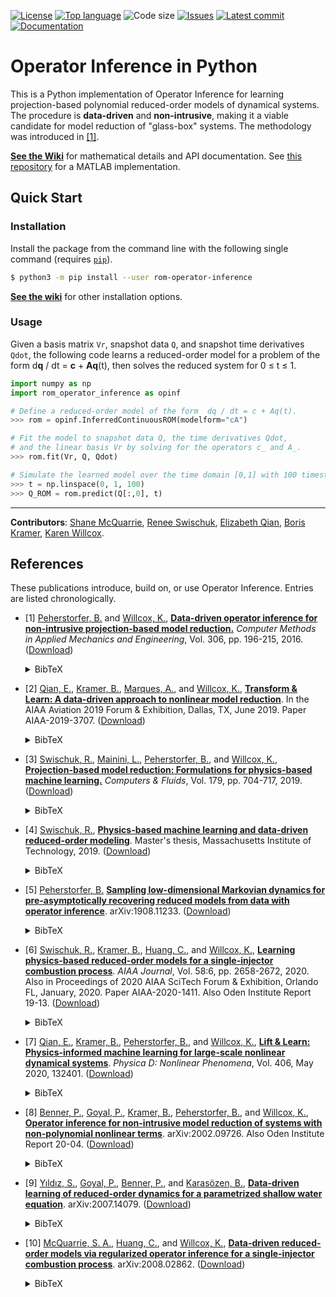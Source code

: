[![License](https://img.shields.io/github/license/Willcox-Research-Group/rom-operator-inference-python3)](./LICENSE)
[![Top language](https://img.shields.io/github/languages/top/Willcox-Research-Group/rom-operator-inference-python3)](https://www.python.org)
![Code size](https://img.shields.io/github/languages/code-size/Willcox-Research-Group/rom-operator-inference-python3)
[![Issues](https://img.shields.io/github/issues/Willcox-Research-Group/rom-operator-inference-python3)](https://github.com/Willcox-Research-Group/rom-operator-inference-python3/issues)
[![Latest commit](https://img.shields.io/github/last-commit/Willcox-Research-Group/rom-operator-inference-python3)](https://github.com/Willcox-Research-Group/rom-operator-inference-python3/commits/main)
[![Documentation](https://img.shields.io/badge/Documentation-WIKI-important)](https://github.com/Willcox-Research-Group/rom-operator-inference-python3/wiki)

# Operator Inference in Python

This is a Python implementation of Operator Inference for learning projection-based polynomial reduced-order models of dynamical systems.
The procedure is **data-driven** and **non-intrusive**, making it a viable candidate for model reduction of "glass-box" systems.
The methodology was introduced in [\[1\]](#references).

[**See the Wiki**](https://github.com/Willcox-Research-Group/rom-operator-inference-Python3/wiki) for mathematical details and API documentation.
See [this repository](https://github.com/Willcox-Research-Group/rom-operator-inference-MATLAB) for a MATLAB implementation.

## Quick Start

### Installation

Install the package from the command line with the following single command (requires [`pip`](https://pypi.org/project/pip/)).
```bash
$ python3 -m pip install --user rom-operator-inference
```
[**See the wiki**](https://github.com/Willcox-Research-Group/rom-operator-inference-Python3/wiki) for other installation options.

### Usage

Given a basis matrix `Vr`, snapshot data `Q`, and snapshot time derivatives `Qdot`, the following code learns a reduced-order model for a problem of the form d**q** / dt = **c** + **Aq**(t), then solves the reduced system for 0 ≤ t ≤ 1.

```python
import numpy as np
import rom_operator_inference as opinf

# Define a reduced-order model of the form  dq / dt = c + Aq(t).
>>> rom = opinf.InferredContinuousROM(modelform="cA")

# Fit the model to snapshot data Q, the time derivatives Qdot,
# and the linear basis Vr by solving for the operators c_ and A_.
>>> rom.fit(Vr, Q, Qdot)

# Simulate the learned model over the time domain [0,1] with 100 timesteps.
>>> t = np.linspace(0, 1, 100)
>>> Q_ROM = rom.predict(Q[:,0], t)
```

---

**Contributors**:
[Shane McQuarrie](https://github.com/shanemcq18),
[Renee Swischuk](https://github.com/swischuk),
[Elizabeth Qian](https://github.com/elizqian),
[Boris Kramer](http://kramer.ucsd.edu/),
[Karen Willcox](https://kiwi.oden.utexas.edu/).


## References

These publications introduce, build on, or use Operator Inference.
Entries are listed chronologically.

- \[1\] [Peherstorfer, B.](https://scholar.google.com/citations?user=C81WhlkAAAAJ) and [Willcox, K.](https://kiwi.oden.utexas.edu/),
[**Data-driven operator inference for non-intrusive projection-based model reduction.**](https://www.sciencedirect.com/science/article/pii/S0045782516301104)
_Computer Methods in Applied Mechanics and Engineering_, Vol. 306, pp. 196-215, 2016.
([Download](https://kiwi.oden.utexas.edu/papers/Non-intrusive-model-reduction-Peherstorfer-Willcox.pdf))<details><summary>BibTeX</summary><pre>
@article{PW2016OperatorInference,
    title     = {Data-driven operator inference for nonintrusive projection-based model reduction},
    author    = {Peherstorfer, B. and Willcox, K.},
    journal   = {Computer Methods in Applied Mechanics and Engineering},
    volume    = {306},
    pages     = {196--215},
    year      = {2016},
    publisher = {Elsevier}
}</pre></details>

- \[2\] [Qian, E.](https://scholar.google.com/citations?user=jnHI7wQAAAAJ), [Kramer, B.](http://kramer.ucsd.edu/), [Marques, A.](https://scholar.google.com/citations?user=d4tBWWwAAAAJ), and [Willcox, K.](https://kiwi.oden.utexas.edu/),
[**Transform & Learn: A data-driven approach to nonlinear model reduction**](https://arc.aiaa.org/doi/10.2514/6.2019-3707).
In the AIAA Aviation 2019 Forum & Exhibition, Dallas, TX, June 2019. Paper AIAA-2019-3707.
([Download](https://kiwi.oden.utexas.edu/papers/learn-data-driven-nonlinear-reduced-model-Qian-Willcox.pdf))<details><summary>BibTeX</summary><pre>
@inbook{QKMW2019TransformAndLearn,
    title     = {Transform \\& Learn: A data-driven approach to nonlinear model reduction},
    author    = {Qian, E. and Kramer, B. and Marques, A. N. and Willcox, K. E.},
    booktitle = {AIAA Aviation 2019 Forum},
    year      = {2018},
    address   = {Dallas, TX},
    note      = {Paper AIAA-2019-3707},
    doi       = {10.2514/6.2019-3707},
    URL       = {https://arc.aiaa.org/doi/abs/10.2514/6.2019-3707},
    eprint    = {https://arc.aiaa.org/doi/pdf/10.2514/6.2019-3707}
}</pre></details>

- \[3\] [Swischuk, R.](https://scholar.google.com/citations?user=L9D0LBsAAAAJ), [Mainini, L.](https://scholar.google.com/citations?user=1mo8GgkAAAAJ), [Peherstorfer, B.](https://scholar.google.com/citations?user=C81WhlkAAAAJ), and [Willcox, K.](https://kiwi.oden.utexas.edu/),
[**Projection-based model reduction: Formulations for physics-based machine learning.**](https://www.sciencedirect.com/science/article/pii/S0045793018304250)
_Computers & Fluids_, Vol. 179, pp. 704-717, 2019.
([Download](https://kiwi.oden.utexas.edu/papers/Physics-based-machine-learning-swischuk-willcox.pdf))<details><summary>BibTeX</summary><pre>
@article{SMPW2019PhysicsbasedML,
    title     = {Projection-based model reduction: Formulations for physics-based machine learning},
    author    = {Swischuk, R. and Mainini, L. and Peherstorfer, B. and Willcox, K.},
    journal   = {Computers \\& Fluids},
    volume    = {179},
    pages     = {704--717},
    year      = {2019},
    publisher = {Elsevier}
}</pre></details>

- \[4\] [Swischuk, R.](https://scholar.google.com/citations?user=L9D0LBsAAAAJ),
[**Physics-based machine learning and data-driven reduced-order modeling**](https://dspace.mit.edu/handle/1721.1/122682).
Master's thesis, Massachusetts Institute of Technology, 2019.
([Download](https://dspace.mit.edu/bitstream/handle/1721.1/122682/1123218324-MIT.pdf))<details><summary>BibTeX</summary><pre>
@phdthesis{swischuk2019MLandDDROM,
    title  = {Physics-based machine learning and data-driven reduced-order modeling},
    author = {Swischuk, Renee},
    year   = {2019},
    school = {Massachusetts Institute of Technology}
}</pre></details>

- \[5\] [Peherstorfer, B.](https://scholar.google.com/citations?user=C81WhlkAAAAJ)
[**Sampling low-dimensional Markovian dynamics for pre-asymptotically recovering reduced models from data with operator inference**](https://arxiv.org/abs/1908.11233).
arXiv:1908.11233.
([Download](https://arxiv.org/pdf/1908.11233.pdf))<details><summary>BibTeX</summary><pre>
@article{peherstorfer2019samplingMarkovian,
    title   = {Sampling low-dimensional Markovian dynamics for pre-asymptotically recovering reduced models from data with operator inference},
    author  = {Peherstorfer, Benjamin},
    journal = {arXiv preprint arXiv:1908.11233},
    year    = {2019}
}</pre></details>

- \[6\] [Swischuk, R.](https://scholar.google.com/citations?user=L9D0LBsAAAAJ), [Kramer, B.](http://kramer.ucsd.edu/), [Huang, C.](https://scholar.google.com/citations?user=lUXijaQAAAAJ), and [Willcox, K.](https://kiwi.oden.utexas.edu/),
[**Learning physics-based reduced-order models for a single-injector combustion process**](https://arc.aiaa.org/doi/10.2514/1.J058943).
_AIAA Journal_, Vol. 58:6, pp. 2658-2672, 2020.
Also in Proceedings of 2020 AIAA SciTech Forum & Exhibition, Orlando FL, January, 2020. Paper AIAA-2020-1411.
Also Oden Institute Report 19-13.
([Download](https://kiwi.oden.utexas.edu/papers/learning-reduced-model-combustion-Swischuk-Kramer-Huang-Willcox.pdf))<details><summary>BibTeX</summary><pre>
@article{SKHW2020ROMCombustion,
    title     = {Learning physics-based reduced-order models for a single-injector combustion process},
    author    = {Swischuk, R. and Kramer, B. and Huang, C. and Willcox, K.},
    journal   = {AIAA Journal},
    volume    = {58},
    number    = {6},
    pages     = {2658--2672},
    year      = {2020},
    publisher = {American Institute of Aeronautics and Astronautics}
}</pre></details>

- \[7\] [Qian, E.](https://scholar.google.com/citations?user=jnHI7wQAAAAJ), [Kramer, B.](http://kramer.ucsd.edu/), [Peherstorfer, B.](https://scholar.google.com/citations?user=C81WhlkAAAAJ), and [Willcox, K.](https://kiwi.oden.utexas.edu/),
[**Lift & Learn: Physics-informed machine learning for large-scale nonlinear dynamical systems**](https://www.sciencedirect.com/science/article/abs/pii/S0167278919307651).
_Physica D: Nonlinear Phenomena_, Vol. 406, May 2020, 132401.
([Download](https://kiwi.oden.utexas.edu/papers/lift-learn-scientific-machine-learning-Qian-Willcox.pdf))<details><summary>BibTeX</summary><pre>
@article{QKPW2020LiftAndLearn,
    title   = {Lift \\& Learn: Physics-informed machine learning for large-scale nonlinear dynamical systems.},
    author  = {Qian, E. and Kramer, B. and Peherstorfer, B. and Willcox, K.},
    journal = {Physica {D}: {N}onlinear {P}henomena},
    volume  = {406},
    pages   = {132401},
    url     = {https://doi.org/10.1016/j.physd.2020.132401},
    year    = {2020}
}</pre></details>

- \[8\] [Benner, P.](https://scholar.google.com/citations?user=6zcRrC4AAAAJ), [Goyal, P.](https://scholar.google.com/citations?user=9rEfaRwAAAAJ), [Kramer, B.](http://kramer.ucsd.edu/), [Peherstorfer, B.](https://scholar.google.com/citations?user=C81WhlkAAAAJ), and [Willcox, K.](https://kiwi.oden.utexas.edu/),
[**Operator inference for non-intrusive model reduction of systems with non-polynomial nonlinear terms**](https://arxiv.org/abs/2002.09726).
arXiv:2002.09726. Also Oden Institute Report 20-04.
([Download](https://kiwi.oden.utexas.edu/papers/Non-intrusive-nonlinear-model-reduction-Benner-Goyal-Kramer-Peherstorfer-Willcox.pdf))<details><summary>BibTeX</summary><pre>
@article{BGKPW2020OpInfNonPoly,
    title   = {Operator inference for non-intrusive model reduction of systems with non-polynomial nonlinear terms},
    author  = {Benner, P. and Goyal, P. and Kramer, B. and Peherstorfer, B. and Willcox, K.},
    journal = {arXiv preprint arXiv:2002.09726},
    year    = {2020}
}</pre></details>

- \[9\] [Yıldız, S.](https://scholar.google.com/citations?user=UVPD79MAAAAJ), [Goyal, P.](https://scholar.google.com/citations?user=9rEfaRwAAAAJ), [Benner, P.](https://scholar.google.com/citations?user=6zcRrC4AAAAJ), and [Karasözen, B.](https://scholar.google.com/citations?user=R906kj0AAAAJ),
[**Data-driven learning of reduced-order dynamics for a parametrized shallow water equation**](https://arxiv.org/abs/2007.14079).
arXiv:2007.14079.
([Download](https://arxiv.org/pdf/2007.14079.pdf))<details><summary>BibTeX</summary><pre>
@article{SGBK2020OpInfAffine,
    title   = {Data-Driven Learning of Reduced-order Dynamics for a Parametrized Shallow Water Equation},
    author  = {Y{\i}ld{\i}z, S. and Goyal, P. and Benner, P. and Karas{\\"o}zen, B.},
    journal = {arXiv preprint arXiv:2007.14079},
    year    = {2020}
}</pre></details>

- \[10\] [McQuarrie, S. A.](https://scholar.google.com/citations?user=qQ6JDJ4AAAAJ), [Huang, C.](https://scholar.google.com/citations?user=lUXijaQAAAAJ), and [Willcox, K.](https://kiwi.oden.utexas.edu/),
[**Data-driven reduced-order models via regularized operator inference for a single-injector combustion process**](https://arxiv.org/abs/2008.02862).
arXiv:2008.02862.
([Download](https://arxiv.org/pdf/2008.02862.pdf))<details><summary>BibTeX</summary><pre>
@article{MHW2020regOpInfCombustion,
    title   = {Data-driven reduced-order models via regularized operator inference for a single-injector combustion process},
    author  = {McQuarrie, S. A. and Huang, C. and Willcox, K.},
    journal = {arXiv preprint arXiv:2008.02862},
    year    = {2020}
}</pre></details>
